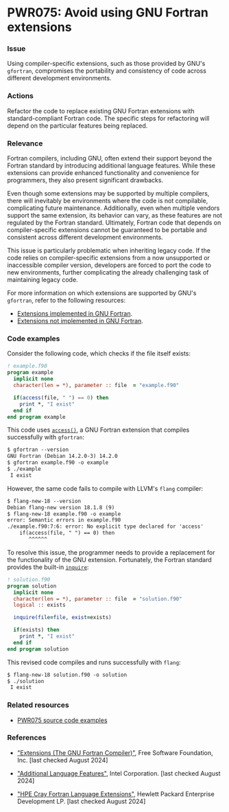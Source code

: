 # PWR075: Avoid using GNU Fortran extensions

### Issue

Using compiler-specific extensions, such as those provided by GNU's `gfortran`,
compromises the portability and consistency of code across different
development environments.

### Actions

Refactor the code to replace existing GNU Fortran extensions with
standard-compliant Fortran code. The specific steps for refactoring will depend
on the particular features being replaced.

### Relevance

Fortran compilers, including GNU, often extend their support beyond the Fortran
standard by introducing additional language features. While these extensions
can provide enhanced functionality and convenience for programmers, they also
present significant drawbacks.

Even though some extensions may be supported by multiple compilers, there will
inevitably be environments where the code is not compilable, complicating
future maintenance. Additionally, even when multiple vendors support the same
extension, its behavior can vary, as these features are not regulated by the
Fortran standard. Ultimately, Fortran code that depends on compiler-specific
extensions cannot be guaranteed to be portable and consistent across different
development environments.

This issue is particularly problematic when inheriting legacy code. If the code
relies on compiler-specific extensions from a now unsupported or inaccessible
compiler version, developers are forced to port the code to new environments,
further complicating the already challenging task of maintaining legacy code.

For more information on which extensions are supported by GNU's `gfortran`,
refer to the following resources:

- [Extensions implemented in GNU
  Fortran](https://gcc.gnu.org/onlinedocs/gfortran/Extensions-implemented-in-GNU-Fortran.html).
- [Extensions not implemented in GNU
  Fortran](https://gcc.gnu.org/onlinedocs/gfortran/Extensions-not-implemented-in-GNU-Fortran.html).

### Code examples

Consider the following code, which checks if the file itself exists:

```f90
! example.f90
program example
  implicit none
  character(len = *), parameter :: file  = "example.f90"

  if(access(file, " ") == 0) then
    print *, "I exist"
  end if
end program example
```

This code uses
[`access()`](https://gcc.gnu.org/onlinedocs/gfortran/ACCESS.html), a GNU
Fortran extension that compiles successfully with `gfortran`:

```txt
$ gfortran --version
GNU Fortran (Debian 14.2.0-3) 14.2.0
$ gfortran example.f90 -o example
$ ./example
 I exist
```

However, the same code fails to compile with LLVM's `flang` compiler:

```txt
$ flang-new-18 --version
Debian flang-new version 18.1.8 (9)
$ flang-new-18 example.f90 -o example
error: Semantic errors in example.f90
./example.f90:7:6: error: No explicit type declared for 'access'
    if(access(file, " ") == 0) then
       ^^^^^^
```

To resolve this issue, the programmer needs to provide a replacement for the
functionality of the GNU extension. Fortunately, the Fortran standard provides
the built-in
[`inquire`](https://www.intel.com/content/www/us/en/docs/fortran-compiler/developer-guide-reference/2024-2/inquire.html#GUID-D0115A20-D0BD-4B0F-92A5-F6CB6D2E985C):

```f90
! solution.f90
program solution
  implicit none
  character(len = *), parameter :: file  = "solution.f90"
  logical :: exists

  inquire(file=file, exist=exists)

  if(exists) then
    print *, "I exist"
  end if
end program solution
```

This revised code compiles and runs successfully with `flang`:

```txt
$ flang-new-18 solution.f90 -o solution
$ ./solution 
 I exist
```

### Related resources

- [PWR075 source code examples](../PWR075)

### References

- ["Extensions (The GNU Fortran
Compiler)"](https://gcc.gnu.org/onlinedocs/gfortran/Extensions.html), Free
  Software Foundation, Inc. [last checked August 2024]

- ["Additional Language
Features"](https://www.intel.com/content/www/us/en/docs/fortran-compiler/developer-guide-reference/2024-2/additional-language-features.html#dropdown-1-0-3-18),
Intel Corporation. [last checked August 2024]

- ["HPE Cray Fortran Language
Extensions"](https://support.hpe.com/hpesc/public/docDisplay?docId=dp00004438en_us&docLocale=en_US),
Hewlett Packard Enterprise Development LP. [last checked August 2024]
